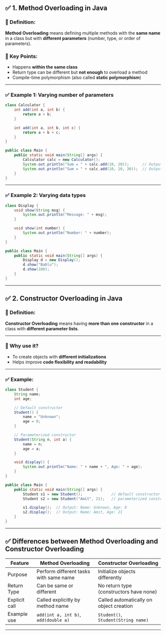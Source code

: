 ## ✅ 1. Method Overloading in Java

### 🔹 Definition:

**Method Overloading** means defining multiple methods with the **same name** in a class but with **different parameters** (number, type, or order of parameters).

### 🔸 Key Points:

* Happens **within the same class**
* Return type can be different but **not enough** to overload a method
* Compile-time polymorphism (also called **static polymorphism**)

---

### ✅ Example 1: Varying number of parameters

```java
class Calculator {
    int add(int a, int b) {
        return a + b;
    }

    int add(int a, int b, int c) {
        return a + b + c;
    }
}

public class Main {
    public static void main(String[] args) {
        Calculator calc = new Calculator();
        System.out.println("Sum = " + calc.add(10, 20));      // Output: 30
        System.out.println("Sum = " + calc.add(10, 20, 30));  // Output: 60
    }
}
```

---

### ✅ Example 2: Varying data types

```java
class Display {
    void show(String msg) {
        System.out.println("Message: " + msg);
    }

    void show(int number) {
        System.out.println("Number: " + number);
    }
}

public class Main {
    public static void main(String[] args) {
        Display d = new Display();
        d.show("Bablu");
        d.show(100);
    }
}
```

---

## ✅ 2. Constructor Overloading in Java

### 🔹 Definition:

**Constructor Overloading** means having **more than one constructor** in a class with **different parameter lists**.

---

### 🔸 Why use it?

* To create objects with **different initializations**
* Helps improve **code flexibility and readability**

---

### ✅ Example:

```java
class Student {
    String name;
    int age;

    // Default constructor
    Student() {
        name = "Unknown";
        age = 0;
    }

    // Parameterized constructor
    Student(String n, int a) {
        name = n;
        age = a;
    }

    void display() {
        System.out.println("Name: " + name + ", Age: " + age);
    }
}

public class Main {
    public static void main(String[] args) {
        Student s1 = new Student();             // default constructor
        Student s2 = new Student("Amit", 21);   // parameterized constructor

        s1.display();  // Output: Name: Unknown, Age: 0
        s2.display();  // Output: Name: Amit, Age: 21
    }
}
```

---

## ✅ Differences between Method Overloading and Constructor Overloading

| Feature       | Method Overloading                     | Constructor Overloading                 |
| ------------- | -------------------------------------- | --------------------------------------- |
| Purpose       | Perform different tasks with same name | Initialize objects differently          |
| Return Type   | Can be same or different               | No return type (constructors have none) |
| Explicit call | Called explicitly by method name       | Called automatically on object creation |
| Example use   | `add(int a, int b)`, `add(double a)`   | `Student()`, `Student(String name)`     |

---
  